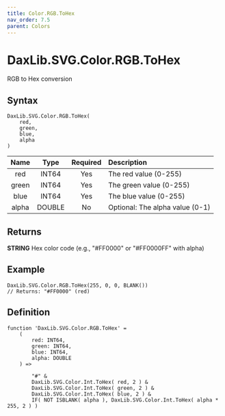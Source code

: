 ```yaml
---
title: Color.RGB.ToHex
nav_order: 7.5
parent: Colors
---
```


# DaxLib.SVG.Color.RGB.ToHex

RGB to Hex conversion

## Syntax

```dax
DaxLib.SVG.Color.RGB.ToHex(
    red, 
    green, 
    blue, 
    alpha
)
```

| Name  | Type   | Required | Description                        |
|:-----:|:------:|:--------:|:-----------------------------------|
| red   | INT64  | Yes      | The red value (0-255)             |
| green | INT64  | Yes      | The green value (0-255)           |
| blue  | INT64  | Yes      | The blue value (0-255)            |
| alpha | DOUBLE | No       | Optional: The alpha value (0-1)   |

## Returns

**STRING** Hex color code (e.g., "#FF0000" or "#FF0000FF" with alpha)

## Example

```dax
DaxLib.SVG.Color.RGB.ToHex(255, 0, 0, BLANK())
// Returns: "#FF0000" (red)
```

## Definition

```dax
function 'DaxLib.SVG.Color.RGB.ToHex' =
    (
        red: INT64,
        green: INT64,
        blue: INT64,
        alpha: DOUBLE
    ) =>
    
        "#" &
        DaxLib.SVG.Color.Int.ToHex( red, 2 ) &
        DaxLib.SVG.Color.Int.ToHex( green, 2 ) &
        DaxLib.SVG.Color.Int.ToHex( blue, 2 ) &
        IF( NOT ISBLANK( alpha ), DaxLib.SVG.Color.Int.ToHex( alpha * 255, 2 ) )
```